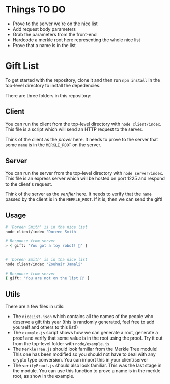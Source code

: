 # Things TO DO
-  Prove to the server we're on the nice list
-  Add request body parameters
-  Grab the parameters from the front-end
-  Hardcode a merkle root here representing the whole nice list
-  Prove that a name is in the list 


# Gift List

To get started with the repository, clone it and then run `npm install` in the top-level directory to install the depedencies.

There are three folders in this repository:

## Client

You can run the client from the top-level directory with `node client/index`. This file is a script which will send an HTTP request to the server.

Think of the client as the _prover_ here. It needs to prove to the server that some `name` is in the `MERKLE_ROOT` on the server. 

## Server

You can run the server from the top-level directory with `node server/index`. This file is an express server which will be hosted on port 1225 and respond to the client's request.

Think of the server as the _verifier_ here. It needs to verify that the `name` passed by the client is in the `MERKLE_ROOT`. If it is, then we can send the gift! 

## Usage 
```bash 
# 'Doreen Smith' is in tha nice list 
node client/index 'Doreen Smith'

# Response from server  
> { gift: 'You got a toy robot! 🥳' }


# 'Doreen Smith' is in tha nice list 
node client/index 'Zouhair Jamali'

# Response from server 
{ gift: 'You are not on the list 🥲' }
``` 



## Utils

There are a few files in utils:

- The `niceList.json` which contains all the names of the people who deserve a gift this year (this is randomly generated, feel free to add yourself and others to this list!)
- The `example.js` script shows how we can generate a root, generate a proof and verify that some value is in the root using the proof. Try it out from the top-level folder with `node/example.js`
- The `MerkleTree.js` should look familiar from the Merkle Tree module! This one has been modified so you should not have to deal with any crypto type conversion. You can import this in your client/server
- The `verifyProof.js` should also look familiar. This was the last stage in the module. You can use this function to prove a name is in the merkle root, as show in the example.

